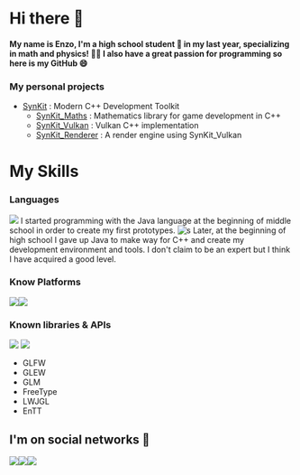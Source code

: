 # Hi there 👋

#### My name is Enzo, I'm a high school student 🏫 in my last year, specializing in math and physics! 👨‍🔬 I also have a great passion for programming so here is my GitHub 😄

### My personal projects 

+ [SynKit](https://github.com/Hennzau/SynKit) : Modern C++ Development Toolkit 
    - [SynKit_Maths](https://github.com/Hennzau/SynKit/tree/main/core/maths) : Mathematics library for game development in C++
    - [SynKit_Vulkan](https://github.com/Hennzau/SynKit/tree/main/graphics/vulkan) : Vulkan C++ implementation
    - [SynKit_Renderer](https://github.com/Hennzau/SynKit/tree/main/graphics/renderer) : A render engine using SynKit_Vulkan
    
# My Skills
### Languages
  
![](https://img.icons8.com/color/50/000000/java-coffee-cup-logo.png)  I started programming with the Java language at the beginning of middle school in order to create my first prototypes. 
![s](https://img.icons8.com/color/50/000000/c-plus-plus-logo.png) Later, at the beginning of high school I gave up Java to make way for C++ and create my development environment and tools. I don't claim to be an expert but I think I have acquired a good level.

### Know Platforms

![](https://img.icons8.com/fluent/2x/windows-10.png)![](https://img.icons8.com/wired/2x/linux.png)

### Known libraries & APIs
![](https://imgur.com/JYWaId7.png) ![](https://imgur.com/0PW1XTZ.png)

- GLFW 
- GLEW
- GLM
- FreeType
- LWJGL
- EnTT

## I'm on social networks 💬 

[![](https://img.icons8.com/color/48/000000/discord-logo.png?raw=true)](https://discord.gg/xpAmM2YXtk)[![](https://img.icons8.com/color/48/000000/instagram-new.png?raw=true)](https://www.instagram.com/hennzau/)[![](https://img.icons8.com/color/48/000000/youtube.png?raw=true)](https://www.youtube.com/channel/UCNLxNIFxaYHO4oSFxGUm8gA)
